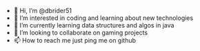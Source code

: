 - 👋 Hi, I’m @dbrider51
- 👀 I’m interested in coding and learning about new technologies
- 🌱 I’m currently learning data structures and algos in java
- 💞️ I’m looking to collaborate on gaming projects 
- 📫 How to reach me just ping me on github


<!---
dbrider51/dbrider51 is a ✨ special ✨ repository because its `README.md` (this file) appears on your GitHub profile.
You can click the Preview link to take a look at your changes.
--->

